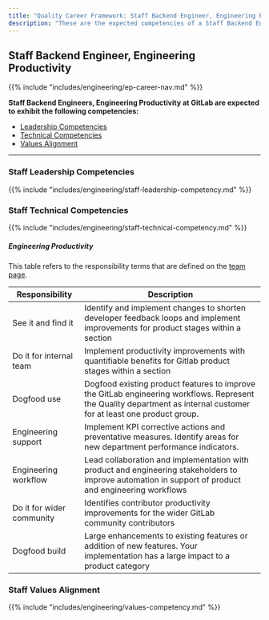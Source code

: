 ```yaml
---
title: "Quality Career Framework: Staff Backend Engineer, Engineering Productivity"
description: "These are the expected competencies of a Staff Backend Engineer, Engineering Productivity at GitLab."
---
```


## Staff Backend Engineer, Engineering Productivity

{{% include "includes/engineering/ep-career-nav.md" %}}

**Staff Backend Engineers, Engineering Productivity at GitLab are expected to exhibit the following competencies:**

- [Leadership Competencies](#leadership-competencies)
- [Technical Competencies](#technical-competencies)
- [Values Alignment](#values-alignment)

---

### Staff Leadership Competencies

{{% include "includes/engineering/staff-leadership-competency.md" %}}
  
### Staff Technical Competencies

{{% include "includes/engineering/staff-technical-competency.md" %}}

##### Engineering Productivity

This table refers to the responsibility terms that are defined on the [team page](/handbook/engineering/quality/engineering-productivity/index.html#areas-of-responsibility).

| Responsibility | Description |
| --- | --- |
| See it and find it | Identify and implement changes to shorten developer feedback loops and implement improvements for product stages within a section |
| Do it for internal team | Implement productivity improvements with quantifiable benefits for Gitlab product stages within a section |
| Dogfood use | Dogfood existing product features to improve the GitLab engineering workflows. Represent the Quality department as internal customer for at least one product group. |
| Engineering support | Implement KPI corrective actions and preventative measures. Identify areas for new department performance indicators. |
| Engineering workflow | Lead collaboration and implementation with product and engineering stakeholders to improve automation in support of product and engineering workflows |
| Do it for wider community | Identifies contributor productivity improvements for the wider GitLab community contributors |
| Dogfood build | Large enhancements to existing features or addition of new features. Your implementation has a large impact to a product category |

### Staff Values Alignment

{{% include "includes/engineering/values-competency.md" %}}
